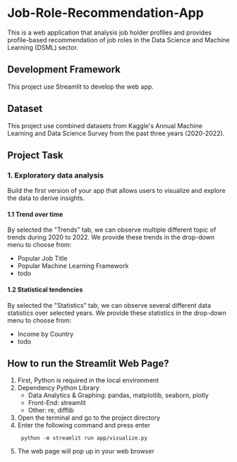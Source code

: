 # Job-Role-Recommendation-App
This is a web application that analysis job holder profiles and provides profile-based recommendation of job roles in the Data Science and Machine Learning (DSML) sector.

## Development Framework
This project use Streamlit to develop the web app.
## Dataset
This project use combined datasets from Kaggle's Annual Machine Learning and Data Science Survey from the past three years (2020-2022).
## Project Task
### 1. Exploratory data analysis
Build the first version of your app that allows users to visualize and explore the data to derive insights.
#### 1.1 Trend over time
By selected the "Trends" tab, we can observe multiple different topic of trends during 2020 to 2022.
We provide these trends in the drop-down menu to choose from:
 - Popular Job Title
 - Popular Machine Learning Framework
 - todo
#### 1.2 Statistical tendencies
By selected the "Statistics" tab, we can observe several different data statistics over selected years.
We provide these statistics in the drop-down menu to choose from:
 - Income by Country
 - todo

## How to run the Streamlit Web Page?
1. First, Python is required in the local environment
2. Dependency Python Library
   - Data Analytics & Graphing: pandas, matplotlib, seaborn, plotly
   - Front-End: streamlit
   - Other: re, difflib
3. Open the terminal and go to the project directory
4. Enter the following command and press enter
   ```
    python -m streamlit run app/visualize.py
    ```
5. The web page will pop up in your web browser